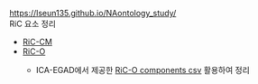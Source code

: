 <!doctype html>
<html lang="ko">
<head>
  <meta charset="utf-8">
  <title>README</title>
  <link rel="stylesheet" href="https://cdn.jsdelivr.net/gh/orioncactus/pretendard/dist/web/static/pretendardvariable.css">
  <link rel="stylesheet" href="style.css">
</head>
<body>

<a href="https://lseun135.github.io/NAontology_study/">https://lseun135.github.io/NAontology_study/</a>
<br>
RiC 요소 정리
<ul><li><a href="https://www.notion.so/1784183a63dc807fbd58ecfdafd1225d?v=1784183a63dc8044ba19000c0911e211&source=copy_link">RiC-CM</a></li>
  <li><a href="https://www.notion.so/1874183a63dc803a9f85e81012cf32cc?v=1874183a63dc80ceb73c000c1c3457ca&source=copy_link">RiC-O</a></li>
  <ul><li>ICA-EGAD에서 제공한 <a href="https://github.com/ICA-EGAD/RiC-O/tree/master/ontology/current-version/CSV_lists_of_components">RiC-O components csv</a> 활용하여 정리</li></ul>
</ul>


</body>
</html>

</body>
</html>
